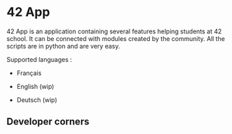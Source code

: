 # 42 App
42 App is an application containing several features helping students at 42 school. It can be connected with modules created by the community. All the scripts are in python and are very easy.

Supported languages :
- Français
* English (wip)
+ Deutsch (wip)

## Developer corners
